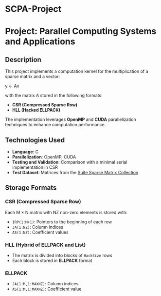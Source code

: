 # SCPA-Project

# Project: Parallel Computing Systems and Applications

## Description
This project implements a computation kernel for the multiplication of a sparse matrix and a vector:

y ← Ax

with the matrix A stored in the following formats:
- **CSR (Compressed Sparse Row)**
- **HLL (Hacked ELLPACK)**

The implementation leverages **OpenMP** and **CUDA** parallelization techniques to enhance computation performance.

## Technologies Used
- **Language**: C
- **Parallelization**: OpenMP, CUDA
- **Testing and Validation**: Comparison with a minimal serial implementation in CSR
- **Test Dataset**: Matrices from the [Suite Sparse Matrix Collection]((https://math.nist.gov/MatrixMarket/))

## Storage Formats
### CSR (Compressed Sparse Row)
Each M × N matrix with NZ non-zero elements is stored with:
- `IRP(1:M+1)`: Pointers to the beginning of each row
- `JA(1:NZ)`: Column indices
- `AS(1:NZ)`: Coefficient values

### HLL (Hybrid of ELLPACK and List)
- The matrix is divided into blocks of `HackSize` rows
- Each block is stored in **ELLPACK** format

### ELLPACK
- `JA(1:M,1:MAXNZ)`: Column indices
- `AS(1:M,1:MAXNZ)`: Coefficient value
